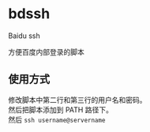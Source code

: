 # bdssh
Baidu ssh

方便百度内部登录的脚本


## 使用方式

修改脚本中第二行和第三行的用户名和密码。  
然后把脚本添加到 PATH 路径下。  
然后 `ssh username@servername`
